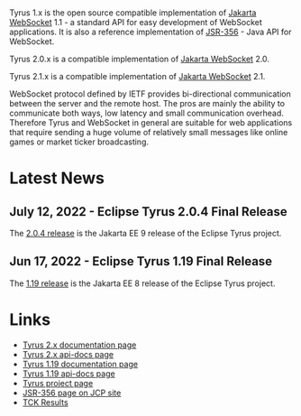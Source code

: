 <br/>

Tyrus 1.x is the open source compatible implementation of [Jakarta WebSocket](https://jakarta.ee/specifications/websocket/) 1.1 - a standard API for easy development of WebSocket applications. It is also 
a reference implementation of [JSR-356](https://jcp.org/en/jsr/detail?id=356) - Java API for WebSocket. 

Tyrus 2.0.x is a compatible implementation of [Jakarta WebSocket](https://jakarta.ee/specifications/websocket/) 2.0.

Tyrus 2.1.x is a compatible implementation of [Jakarta WebSocket](https://jakarta.ee/specifications/websocket/) 2.1.

WebSocket protocol defined by IETF provides bi-directional communication between 
the server and the remote host. The pros are mainly the ability to communicate 
both ways, low latency and small communication overhead. Therefore Tyrus and 
WebSocket in general are suitable for web applications that require sending 
a huge volume of relatively small messages like online games or market ticker 
broadcasting.

# <a name="Latest_News"></a>Latest News

## July 12, 2022 - Eclipse Tyrus 2.0.4 Final Release ##

The [2.0.4 release](https://github.com/eclipse-ee4j/tyrus/releases/tag/2.0.4)
is the Jakarta EE 9 release of the Eclipse Tyrus project.


## Jun 17, 2022 - Eclipse Tyrus 1.19 Final Release ##

The [1.19 release](https://github.com/eclipse-ee4j/tyrus/releases/tag/1.19)
is the Jakarta EE 8 release of the Eclipse Tyrus project.

# <a name="Links"></a>Links

- [Tyrus 2.x documentation page](https://eclipse-ee4j.github.io/tyrus-project.github.io/documentation/latest/index/)
- [Tyrus 2.x api-docs page](https://eclipse-ee4j.github.io/tyrus-project.github.io/apidocs/latest/)
- [Tyrus 1.19 documentation page](https://eclipse-ee4j.github.io/tyrus-project.github.io/documentation/latest1x/index/)
- [Tyrus 1.19 api-docs page](https://eclipse-ee4j.github.io/tyrus-project.github.io/apidocs/latest1x/)
- [Tyrus project page](https://projects.eclipse.org/projects/ee4j.tyrus)
- [JSR-356 page on JCP site](https://jcp.org/en/jsr/detail?id=356)
- [TCK Results](https://eclipse-ee4j.github.io/tyrus/TCK-Results.html)
